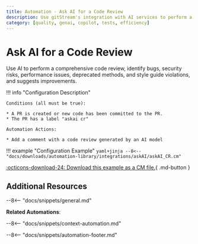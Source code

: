 ```yaml
---
title: Automation - Ask AI for a Code Review
description: Use gitStream's integration with AI services to perform a comprehensive code review to your code
category: [quality, genai, copilot, tests, efficiency]
---
```

# Ask AI for a Code Review

<!-- --8<-- [start:example]-->
Use AI to perform a comprehensive code review, identify bugs, security risks, performance issues, deprecated methods, and style guide violations, and suggests improvements.

!!! info "Configuration Description"

    Conditions (all must be true):

    * A PR is created or new code has been committed to the PR.
    * The PR has a label "askai cr"

    Automation Actions:

    * Add a comment with a code review generated by an AI model

!!! example "Configuration Example"
    ```yaml+jinja
    --8<-- "docs/downloads/automation-library/integrations/askAI/askAI_CR.cm"
    ```
    <div class="result" markdown>
        <span>
        [:octicons-download-24: Download this example as a CM file.](/downloads/automation-library/integrations/askAI/askAI_CR.cm){ .md-button }
        </span>
    </div>
<!-- --8<-- [end:example]-->

## Additional Resources

--8<-- "docs/snippets/general.md"

**Related Automations**:

--8<-- "docs/snippets/context-automation.md"

--8<-- "docs/snippets/automation-footer.md"
